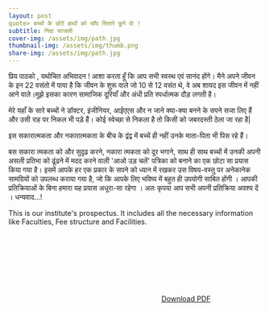```yaml
---
layout: post
quote> बच्चों के छोटे हाथों को चाँद सितारे छूने दो !
subtitle: निदा फाजली 
cover-img: /assets/img/path.jpg
thumbnail-img: /assets/img/thumb.png
share-img: /assets/img/path.jpg
---
```

प्रिय पाठको ,
        यथोचित अभिवादन !
आशा करता हूँ कि आप सभी स्वस्थ एवं सानंद होंगे। मैने
अपने जीवन के इन 22 वसंतो में पाया है कि जीवन के शुरू
वाले जो 10 से 12 वसंत थे, वे अब शायद इस जीवन में नहीं
आने वाले।मुझे इसका कारण सामाजिक दूरियाँ और अंधी
प्रति स्पर्धात्मक दौड़ लगती है।

मेरे यहाँ के सारे बच्चों ने डॉक्टर, इंजीनियर, आईएएस
और न जाने क्या-क्या बनने के सपने सजा लिए हैं और उसी
राह पर निकल भी पड़े हैं। कोई स्वेच्छा से निकला है तो किसी
को जबरदस्ती ठेला जा रहा है|

इस सकारात्मकता और नकारात्मकता के बीच के द्वंद्व में बच्चें
ही नहीं उनके माता-पिता भी पिस रहे हैं।

बस सकारा त्मकता को और सुदृढ़ करने, नकारा त्मकता को दूर
भगाने, साथ ही साथ बच्चों में उनकी अपनी असली प्रतिभा
को ढूंढने में मदद करने वाली 'आओ उड़ चलें' पत्रिका को
बनाने का एक छोटा सा प्रयास किया गया है।
इसमें आपके हर एक प्रकार के सपने को ध्यान में रखकर उस
विषय-वस्तु पर अनेकानेक सामग्रियों को उपलब्ध कराया
गया है, जो कि आपके लिए भविष्य में बहुत ही उपयोगी
साबित होंगी ।
आपकी प्रतिक्रियाओं के बिना हमारा यह प्रयास अधूरा-सा
रहेगा । अतः कृपया आप सभी अपनी प्रतिक्रिया अवश्य दें ।
धन्यवाद...!

This is our institute's prospectus. It includes all the necessary information like Faculties, Fee structure and Facilities.
<object data="/assets/img/AKASH%20INSTITUTE%20PROSPECTUS.pdf" type="application/pdf" width="700px" height="1400px">
    <embed src="/assets/img/AKASH%20INSTITUTE%20PROSPECTUS.pdf">
        <a href="/assets/img/AKASH%20INSTITUTE%20PROSPECTUS.pdf">Download PDF</a>
</object>
